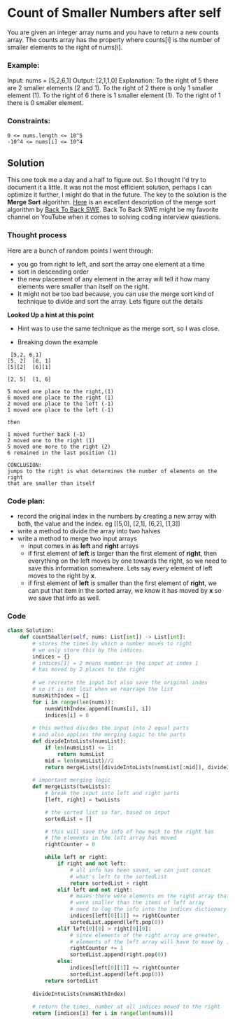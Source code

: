 # Count of Smaller Numbers after self

You are given an integer array nums and you have to return a new counts array. The counts array has the property where counts[i] is the number of smaller elements to the right of nums[i].

### Example:
Input: nums = [5,2,6,1]
Output: [2,1,1,0]
Explanation:
To the right of 5 there are 2 smaller elements (2 and 1).
To the right of 2 there is only 1 smaller element (1).
To the right of 6 there is 1 smaller element (1).
To the right of 1 there is 0 smaller element.

### Constraints:
```
0 <= nums.length <= 10^5
-10^4 <= nums[i] <= 10^4
```
## Solution
This one took me a day and a half to figure out. So I thought I'd try to document it a little. It was not the most efficient solution, perhaps I can optimize it further, I might do that in the future. The key to the solution is the **Merge Sort** algorithm. [Here](https://www.youtube.com/watch?v=alJswNJ4P3U&t=1380s) is an excellent description of the merge sort algorithm by [Back To Back SWE](https://www.youtube.com/channel/UCmJz2DV1a3yfgrR7GqRtUUA). Back To Back SWE might be my favorite channel on YouTube when it comes to solving coding interview questions.

### Thought process
Here are a bunch of random points I went through:
*   you go from right to left, and sort the array one element at a time
*   sort in descending order
*   the new placement of any element in the array will tell it how many
elements were smaller than itself on the right.
*   It might not be too bad because, you can use the merge sort kind of 
technique to divide and sort the array. Lets figure out the details

**Looked Up a hint at this point**
* Hint was to use the same technique as the merge sort, so I was close.

* Breaking down the example
```
 [5,2, 6,1]
[5, 2]  [6, 1]
[5][2]  [6][1]

[2, 5]  [1, 6]

5 moved one place to the right,(1)
6 moved one place to the right (1)
2 moved one place to the left (-1)
1 moved one place to the left (-1)

then

1 moved further back (-1)
2 moved one to the right (1)
5 moved one more to the right (2)
6 remained in the last position (1)

CONCLUSION: 
jumps to the right is what determines the number of elements on the right
that are smaller than itself
```
### Code plan:
* record the original index in the numbers by creating a new array with both, the value and the index. eg [[5,0], [2,1], [6,2], [1,3]]
* write a method to divide the array into two halves
* write a method to merge two input arrays
    * input comes in as **left** and **right** arrays
    * if first element of **left** is larger than the first element of **right**, then everything on the left moves by one towards the right, so we need to save this information somewhere. Lets say every element of left moves to the right by **x**.
    * if first element of **left** is smaller than the first element of **right**, we can put that item in the sorted array, we know it has moved by **x** so we save that info as well.

### Code
```python
class Solution:
    def countSmaller(self, nums: List[int]) -> List[int]: 
        # stores the times by which a number moves to right
        # we only store this by the indices.
        indices = {} 
        # indices[1] = 2 means number in the input at index 1 
        # has moved by 2 places to the right         
        
        # we recreate the input but also save the original index
        # so it is not lost when we rearrage the list
        numsWithIndex = []
        for i in range(len(nums)):
            numsWithIndex.append([nums[i], i])
            indices[i] = 0
        
        # this method divides the input into 2 equal parts
        # and also applies the merging Logic to the parts
        def divideIntoLists(numsList):
            if len(numsList) <= 1:
                return numsList
            mid = len(numsList)//2
            return mergeLists([divideIntoLists(numsList[:mid]), divideIntoLists(numsList[mid:])])
        
        # important merging logic
        def mergeLists(twoLists):
            # break the input into left and right parts
            [left, right] = twoLists

            # the sorted list so far, based on input
            sortedList = []

            # this will save the info of how much to the right has 
            # the elements in the left array has moved
            rightCounter = 0

            while left or right:
                if right and not left:
                    # all info has been saved, we can just concat 
                    # what's left to the sortedList
                    return sortedList + right
                elif left and not right:
                    # means there were elements on the right array that 
                    # were smaller than the items of left array
                    # need to log the info into the indices dictionary
                    indices[left[0][1]] += rightCounter
                    sortedList.append(left.pop(0)) 
                elif left[0][0] > right[0][0]:
                    # since elements of the right array are greater, 
                    # elements of the left array will have to move by 1
                    rightCounter += 1
                    sortedList.append(right.pop(0))
                else:
                    indices[left[0][1]] += rightCounter
                    sortedList.append(left.pop(0))
            return sortedList
        
        divideIntoLists(numsWithIndex)
        
        # return the times, number at all indices moved to the right
        return [indices[i] for i in range(len(nums))]
```